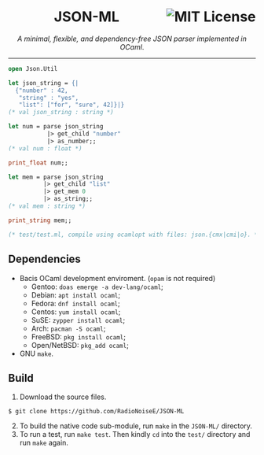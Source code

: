 <h1 align="center">JSON-ML <img src="https://img.shields.io/badge/License-MIT-yellow.svg" alt="MIT License" align="right"></h1>

<p align="center"><i>A minimal, flexible, and dependency-free JSON parser implemented in OCaml</i>.</p>

---

```ocaml
open Json.Util

let json_string = {|
  {"number" : 42,
   "string" : "yes",
   "list": ["for", "sure", 42]}|}
(* val json_string : string *)

let num = parse json_string
           |> get_child "number"
           |> as_number;;
(* val num : float *)

print_float num;;

let mem = parse json_string
          |> get_child "list"
          |> get_mem 0
          |> as_string;;
(* val mem : string *)

print_string mem;;

(* test/test.ml, compile using ocamlopt with files: json.{cmx|cmi|o}. *)
```

## Dependencies

- Bacis OCaml development enviroment. (`opam` is not required)
  - Gentoo: `doas emerge -a dev-lang/ocaml`;
  - Debian: `apt install ocaml`;
  - Fedora: `dnf install ocaml`;
  - Centos: `yum install ocaml`;
  - SuSE: `zypper install ocaml`;
  - Arch: `pacman -S ocaml`;
  - FreeBSD: `pkg install ocaml`;
  - Open/NetBSD: `pkg_add ocaml`;
- GNU `make`.

## Build

1. Download the source files.
```shell
$ git clone https://github.com/RadioNoiseE/JSON-ML
```
2. To build the native code sub-module, run `make` in the `JSON-ML/` directory.
3. To run a test, run `make test`. Then kindly `cd` into the `test/` directory and run `make` again.
